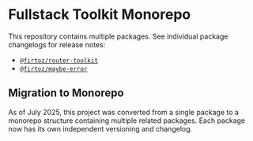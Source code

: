 # Fullstack Toolkit Monorepo

This repository contains multiple packages. See individual package changelogs for release notes:

- [`@firtoz/router-toolkit`](./packages/router-toolkit/CHANGELOG.md)
- [`@firtoz/maybe-error`](./packages/maybe-error/CHANGELOG.md)

## Migration to Monorepo

As of July 2025, this project was converted from a single package to a monorepo structure containing multiple related packages. Each package now has its own independent versioning and changelog.
